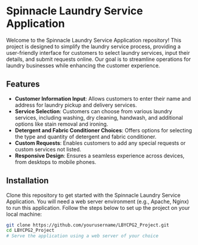 # Spinnacle Laundry Service Application

Welcome to the Spinnacle Laundry Service Application repository! This project is designed to simplify the laundry service process, providing a user-friendly interface for customers to select laundry services, input their details, and submit requests online. Our goal is to streamline operations for laundry businesses while enhancing the customer experience.

## Features

- **Customer Information Input**: Allows customers to enter their name and address for laundry pickup and delivery services.
- **Service Selection**: Customers can choose from various laundry services, including washing, dry cleaning, handwash, and additional options like stain removal and ironing.
- **Detergent and Fabric Conditioner Choices**: Offers options for selecting the type and quantity of detergent and fabric conditioner.
- **Custom Requests**: Enables customers to add any special requests or custom services not listed.
- **Responsive Design**: Ensures a seamless experience across devices, from desktops to mobile phones.

## Installation

Clone this repository to get started with the Spinnacle Laundry Service Application. You will need a web server environment (e.g., Apache, Nginx) to run this application. Follow the steps below to set up the project on your local machine:

```bash
git clone https://github.com/yourusername/LBYCPG2_Project.git
cd LBYCPG2_Project
# Serve the application using a web server of your choice
